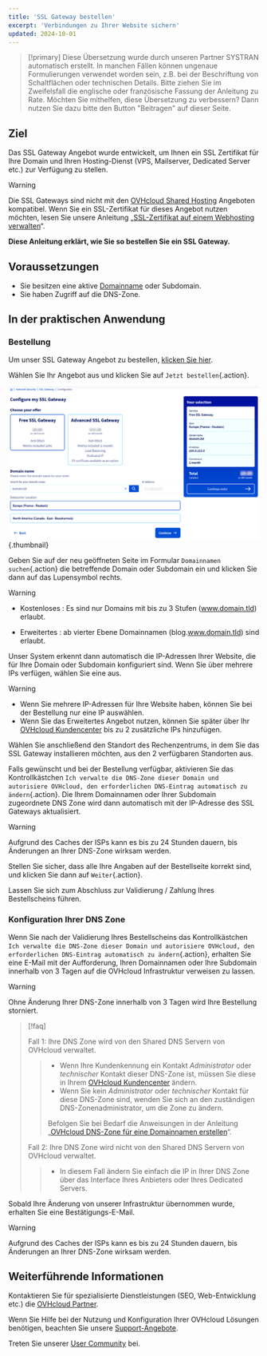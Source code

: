 ```yaml
---
title: 'SSL Gateway bestellen'
excerpt: 'Verbindungen zu Ihrer Website sichern'
updated: 2024-10-01
---
```


> [!primary]
> Diese Übersetzung wurde durch unseren Partner SYSTRAN automatisch erstellt. In manchen Fällen können ungenaue Formulierungen verwendet worden sein, z.B. bei der Beschriftung von Schaltflächen oder technischen Details. Bitte ziehen Sie im Zweifelsfall die englische oder französische Fassung der Anleitung zu Rate. Möchten Sie mithelfen, diese Übersetzung zu verbessern? Dann nutzen Sie dazu bitte den Button "Beitragen" auf dieser Seite.
>

## Ziel

Das SSL Gateway Angebot wurde entwickelt, um Ihnen ein SSL Zertifikat für Ihre Domain und Ihren Hosting-Dienst (VPS, Mailserver, Dedicated Server etc.) zur Verfügung zu stellen.

> [!warning]
>
> Die SSL Gateways sind nicht mit den [OVHcloud Shared Hosting](/links/web/hosting) Angeboten kompatibel. Wenn Sie ein SSL-Zertifikat für dieses Angebot nutzen möchten, lesen Sie unsere Anleitung „[SSL-Zertifikat auf einem Webhosting verwalten](/pages/web_cloud/web_hosting/ssl_on_webhosting)“.
>

**Diese Anleitung erklärt, wie Sie so bestellen Sie ein SSL Gateway.**

## Voraussetzungen

- Sie besitzen eine aktive [Domainname](/links/web/domains) oder Subdomain.
- Sie haben Zugriff auf die DNS-Zone.

## In der praktischen Anwendung

### Bestellung

Um unser SSL Gateway Angebot zu bestellen, [klicken Sie hier](/links/web/ssl-gateway).

Wählen Sie Ihr Angebot aus und klicken Sie auf `Jetzt bestellen`{.action}.

![order ssl gateway](images/configure-my-ssl-gateway.png){.thumbnail}

Geben Sie auf der neu geöffneten Seite im Formular `Domainnamen suchen`{.action} die betreffende Domain oder Subdomain ein und klicken Sie dann auf das Lupensymbol rechts.

> [!warning]
>
> - Kostenloses : Es sind nur Domains mit bis zu 3 Stufen (www.domain.tld) erlaubt.
>
> - Erweitertes : ab vierter Ebene Domainnamen (blog.www.domain.tld) sind erlaubt.
>

Unser System erkennt dann automatisch die IP-Adressen Ihrer Website, die für Ihre Domain oder Subdomain konfiguriert sind. Wenn Sie über mehrere IPs verfügen, wählen Sie eine aus.

> [!warning]
>
> - Wenn Sie mehrere IP-Adressen für Ihre Website haben, können Sie bei der Bestellung nur eine IP auswählen.
> - Wenn Sie das Erweitertes Angebot nutzen, können Sie später über Ihr [OVHcloud Kundencenter](/links/manager) bis zu 2 zusätzliche IPs hinzufügen.
>

Wählen Sie anschließend den Standort des Rechenzentrums, in dem Sie das SSL Gateway installieren möchten, aus den 2 verfügbaren Standorten aus.

Falls gewünscht und bei der Bestellung verfügbar, aktivieren Sie das Kontrollkästchen `Ich verwalte die DNS-Zone dieser Domain und autorisiere OVHcloud, den erforderlichen DNS-Eintrag automatisch zu ändern`{.action}. Die Ihrem Domainnamen oder Ihrer Subdomain zugeordnete DNS Zone wird dann automatisch mit der IP-Adresse des SSL Gateways aktualisiert.

> [!warning]
>
> Aufgrund des Caches der ISPs kann es bis zu 24 Stunden dauern, bis Änderungen an Ihrer DNS-Zone wirksam werden.
>

Stellen Sie sicher, dass alle Ihre Angaben auf der Bestellseite korrekt sind, und klicken Sie dann auf `Weiter`{.action}.

Lassen Sie sich zum Abschluss zur Validierung / Zahlung Ihres Bestellscheins führen.

### Konfiguration Ihrer DNS Zone

Wenn Sie nach der Validierung Ihres Bestellscheins das Kontrollkästchen `Ich verwalte die DNS-Zone dieser Domain und autorisiere OVHcloud, den erforderlichen DNS-Eintrag automatisch zu ändern`{.action}, erhalten Sie eine E-Mail mit der Aufforderung, Ihren Domainnamen oder Ihre Subdomain innerhalb von 3 Tagen auf die OVHcloud Infrastruktur verweisen zu lassen.

> [!warning]
>
> Ohne Änderung Ihrer DNS-Zone innerhalb von 3 Tagen wird Ihre Bestellung storniert.
>

> [!faq]
>
> Fall 1: Ihre DNS Zone wird von den Shared DNS Servern von OVHcloud verwaltet.
>>
>> - Wenn Ihre Kundenkennung ein Kontakt *Administrator* oder *technischer* Kontakt dieser DNS-Zone ist, müssen Sie diese in Ihrem [OVHcloud Kundencenter](/links/manager) ändern.
>> - Wenn Sie kein *Administrator* oder *technischer* Kontakt für diese DNS-Zone sind, wenden Sie sich an den zuständigen DNS-Zonenadministrator, um die Zone zu ändern.
>>
>> Befolgen Sie bei Bedarf die Anweisungen in der Anleitung „[OVHcloud DNS-Zone für eine Domainnamen erstellen](/pages/web_cloud/domains/dns_zone_create)“.
>>
>
> Fall 2: Ihre DNS Zone wird nicht von den Shared DNS Servern von OVHcloud verwaltet.
>>
>> - In diesem Fall ändern Sie einfach die IP in Ihrer DNS Zone über das Interface Ihres Anbieters oder Ihres Dedicated Servers.
>>
>

Sobald Ihre Änderung von unserer Infrastruktur übernommen wurde, erhalten Sie eine Bestätigungs-E-Mail.

> [!warning]
>
> Aufgrund des Caches der ISPs kann es bis zu 24 Stunden dauern, bis Änderungen an Ihrer DNS-Zone wirksam werden.
>

## Weiterführende Informationen
 
Kontaktieren Sie für spezialisierte Dienstleistungen (SEO, Web-Entwicklung etc.) die [OVHcloud Partner](/links/partner).
 
Wenn Sie Hilfe bei der Nutzung und Konfiguration Ihrer OVHcloud Lösungen benötigen, beachten Sie unsere [Support-Angebote](/links/support).
 
Treten Sie unserer [User Community](/links/community) bei.